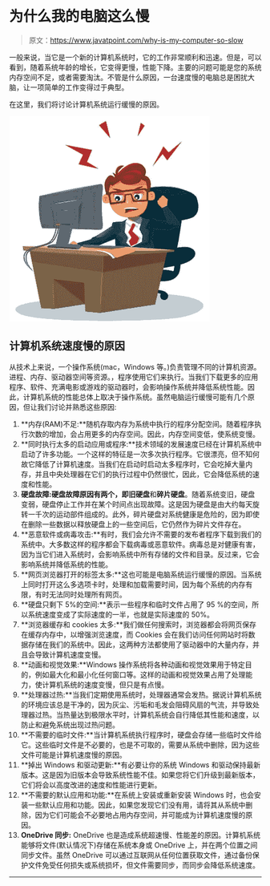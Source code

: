 # 为什么我的电脑这么慢

> 原文：<https://www.javatpoint.com/why-is-my-computer-so-slow>

一般来说，当它是一个新的计算机系统时，它的工作非常顺利和迅速。但是，可以看到，随着系统年龄的增长，它变得更慢，性能下降。主要的问题可能是您的系统内存空间不足，或者需要淘汰。不管是什么原因，一台速度慢的电脑总是困扰大脑，让一项简单的工作变得过于典型。

在这里，我们将讨论计算机系统运行缓慢的原因。

![Why is my Computer so slow](img/a5ad857b1d9ccaff926383bb43d32070.png)

## 计算机系统速度慢的原因

从技术上来说，一个操作系统(mac，Windows 等。)负责管理不同的计算机资源。进程、内存、驱动器空间等资源。，程序使用它们来执行。当我们下载更多的应用程序、软件、充满电影或游戏的驱动器时，会影响操作系统并降低系统性能。因此，计算机系统的性能总体上取决于操作系统。虽然电脑运行缓慢可能有几个原因，但让我们讨论并熟悉这些原因:

1.  **内存(RAM)不足:**随机存取内存为系统中执行的程序分配空间。随着程序执行次数的增加，会占用更多的内存空间。因此，内存空间变低，使系统变慢。
2.  **同时执行太多的启动应用或程序:**技术领域的发展速度已经在计算机系统中启动了许多功能。一个这样的特征是一次多次执行程序。它很漂亮，但不知何故它降低了计算机速度。当我们在启动时启动太多程序时，它会吃掉大量内存，并且中央处理器在它们的执行过程中仍然很忙，因此，它会降低系统的速度和性能。
3.  **硬盘故障:**硬盘故障原因有两个，即**旧硬盘**和**碎片硬盘**。随着系统变旧，硬盘变弱，硬盘停止工作并在某个时间点出现故障。这是因为硬盘是由大约每天旋转一千次的运动部件组成的。此外，碎片硬盘对系统健康是危险的，因为即使在删除一些数据以释放硬盘上的一些空间后，它仍然作为碎片文件存在。
4.  **恶意软件或病毒攻击:**有时，我们会允许不需要的发布者程序下载到我们的系统中。大多数这样的程序都会下载病毒或恶意软件。病毒总是对健康有害，因为当它们进入系统时，会影响系统中所有存储的文件和目录。反过来，它会影响系统并降低系统的性能。
5.  **网页浏览器打开的标签太多:**这也可能是电脑系统运行缓慢的原因。当系统上同时打开这么多选项卡时，处理和加载需要时间，因为每个系统的内存有限，有时无法同时处理所有网页。
6.  **硬盘只剩下 5%的空间:**表示一些程序和临时文件占用了 95 %的空间，所以系统速度变成了实际速度的一半，也就是实际速度的 50%。
7.  **浏览器缓存和 cookies 太多:**我们做任何搜索时，浏览器都会将网页保存在缓存内存中，以增强浏览速度，而 Cookies 会在我们访问任何网站时将数据存储在我们的系统中。因此，这两种方法都使用了驱动器中的大量内存，并且会导致计算机速度变慢。
8.  **动画和视觉效果:**Windows 操作系统将各种动画和视觉效果用于特定目的，例如最大化和最小化任何窗口等。这样的动画和视觉效果占用了处理能力，使计算机系统的速度变慢，但只是有点慢。
9.  **处理器过热:**当我们定期使用系统时，处理器通常会发热。据说计算机系统的环境应该总是干净的，因为灰尘、污垢和毛发会阻碍风扇的气流，并导致处理器过热。当热量达到极限水平时，计算机系统会自行降低其性能和速度，以防止和避免系统出现过热问题。
10.  **不需要的临时文件:**当计算机系统执行程序时，硬盘会存储一些临时文件给它。这些临时文件是不必要的，也是不可取的，需要从系统中删除，因为这些文件可能是计算机速度慢的原因。
11.  **掉出 Windows 和驱动更新:**有必要让你的系统 Windows 和驱动保持最新版本。这是因为旧版本会导致系统性能不佳。如果您将它们升级到最新版本，它们将会以高度改进的速度和性能进行更新。
12.  **不需要的默认应用和功能:**在系统上安装或重新安装 Windows 时，也会安装一些默认应用和功能。因此，如果您发现它们没有用，请将其从系统中删除，因为它们可能会不必要地占用内存空间，并可能成为计算机速度慢的原因。
13.  **OneDrive 同步:** OneDrive 也是造成系统超速慢、性能差的原因。计算机系统能够将文件(默认情况下)存储在系统本身或 OneDrive 上，并在两个位置之间同步文件。虽然 OneDrive 可以通过互联网从任何位置获取文件，通过备份保护文件免受任何损失或系统损坏，但文件需要同步，而同步会降低系统速度。

* * *